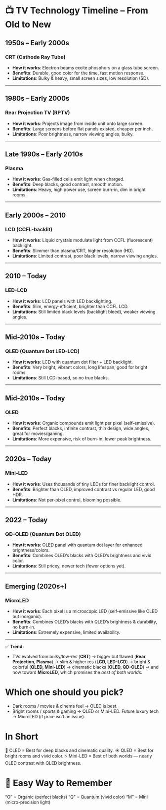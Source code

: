 # 📺 TV Technology Timeline – From Old to New

## 1950s – Early 2000s
### **CRT (Cathode Ray Tube)**
- **How it works**: Electron beams excite phosphors on a glass tube screen.  
- **Benefits**: Durable, good color for the time, fast motion response.  
- **Limitations**: Bulky & heavy, small screen sizes, low resolution (SD).  

---

## 1980s – Early 2000s
### **Rear Projection TV (RPTV)**
- **How it works**: Projects image from inside unit onto large screen.  
- **Benefits**: Large screens before flat panels existed, cheaper per inch.  
- **Limitations**: Poor brightness, narrow viewing angles, bulky.  

---

## Late 1990s – Early 2010s
### **Plasma**
- **How it works**: Gas-filled cells emit light when charged.  
- **Benefits**: Deep blacks, good contrast, smooth motion.  
- **Limitations**: Heavy, high power use, screen burn-in, dim in bright rooms.  

---

## Early 2000s – 2010
### **LCD (CCFL-backlit)**
- **How it works**: Liquid crystals modulate light from CCFL (fluorescent) backlight.  
- **Benefits**: Slimmer than plasma/CRT, higher resolution (HD).  
- **Limitations**: Limited contrast, poor black levels, narrow viewing angles.  

---

## 2010 – Today
### **LED-LCD**
- **How it works**: LCD panels with LED backlighting.  
- **Benefits**: Slim, energy-efficient, brighter than CCFL LCD.  
- **Limitations**: Still limited black levels (backlight bleed), weaker viewing angles.  

---

## Mid-2010s – Today
### **QLED (Quantum Dot LED-LCD)**
- **How it works**: LCD with quantum dot filter + LED backlight.  
- **Benefits**: Very bright, vibrant colors, long lifespan, good for bright rooms.  
- **Limitations**: Still LCD-based, so no true blacks.  

---

## Mid-2010s – Today
### **OLED**
- **How it works**: Organic compounds emit light per pixel (self-emissive).  
- **Benefits**: Perfect blacks, infinite contrast, thin design, wide angles, great for movies/gaming.  
- **Limitations**: More expensive, risk of burn-in, lower peak brightness.  

---

## 2020s – Today
### **Mini-LED**
- **How it works**: Uses thousands of tiny LEDs for finer backlight control.  
- **Benefits**: Brighter than OLED, improved contrast vs regular LED, good HDR.  
- **Limitations**: Not per-pixel control, blooming possible.  

---

## 2022 – Today
### **QD-OLED (Quantum Dot OLED)**
- **How it works**: OLED panel with quantum dot layer for enhanced brightness/colors.  
- **Benefits**: Combines OLED’s blacks with QLED’s brightness and vivid color.  
- **Limitations**: Still pricey, newer tech (fewer options yet).  

---

## Emerging (2020s+)
### **MicroLED**
- **How it works**: Each pixel is a microscopic LED (self-emissive like OLED but inorganic).  
- **Benefits**: Combines OLED’s blacks with QLED’s brightness & durability, no burn-in.  
- **Limitations**: Extremely expensive, limited availability.  

---

✅ **Trend:**  
- TVs evolved from bulky/low-res (**CRT**) → bigger but flawed (**Rear Projection, Plasma**) → slim & higher res (**LCD, LED-LCD**) → bright & colorful (**QLED, Mini-LED**) → cinematic blacks (**OLED, QD-OLED**) → and now toward **MicroLED**, which promises the *best of both worlds*.  


# Which one should you pick?

- Dark rooms / movies & cinema feel → OLED is best.
- Bright rooms / sports & gaming → QLED or Mini-LED.
Future luxury tech → MicroLED (if price isn’t an issue).

# In Short

🖤 OLED = Best for deep blacks and cinematic quality.
☀️ QLED = Best for bright rooms and vivid color.
⚡ Mini-LED = Best of both worlds — nearly OLED contrast with QLED brightness.

# 🧠 Easy Way to Remember

“O” = Organic (perfect blacks)
“Q” = Quantum (vivid color)
“M” = Mini (micro-precision light)